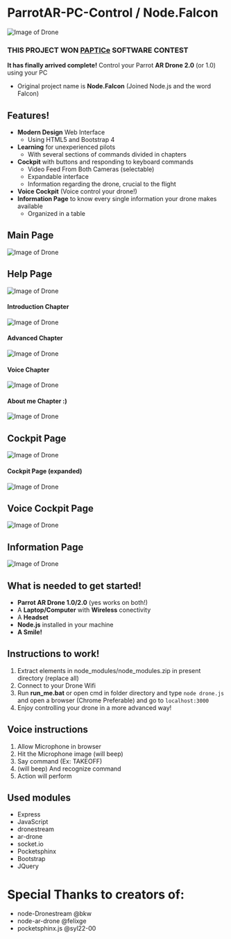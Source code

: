 # ParrotAR-PC-Control / Node.Falcon
![Image of Drone](https://github.com/FrancesinhaMan/ParrotAR-PC-Control/blob/master/public/image2.png)

### THIS PROJECT WON [PAPTICe](http://www.anpri.pt/pap/) SOFTWARE CONTEST

**It has finally arrived complete!**
Control your Parrot **AR Drone 2.0** (or 1.0) using your PC
* Original project name is **Node.Falcon** (Joined Node.js and the word Falcon)

## Features!
* **Modern Design** Web Interface
  * Using HTML5 and Bootstrap 4
* **Learning** for unexperienced pilots
  * With several sections of commands divided in chapters
* **Cockpit** with buttons and responding to keyboard commands
  * Video Feed From Both Cameras (selectable)
  * Expandable interface
  * Information regarding the drone, crucial to the flight
* **Voice Cockpit** (Voice control your drone!)
* **Information Page** to know every single information your drone makes available
  * Organized in a table

## Main Page 
![Image of Drone](https://github.com/FrancesinhaMan/ParrotAR-PC-Control/blob/master/public/image6.PNG)
## Help Page
![Image of Drone](https://github.com/FrancesinhaMan/ParrotAR-PC-Control/blob/master/public/image8.PNG)
#### Introduction Chapter
![Image of Drone](https://github.com/FrancesinhaMan/ParrotAR-PC-Control/blob/master/public/image9.PNG)
#### Advanced Chapter
![Image of Drone](https://github.com/FrancesinhaMan/ParrotAR-PC-Control/blob/master/public/image10.PNG)
#### Voice Chapter
![Image of Drone](https://github.com/FrancesinhaMan/ParrotAR-PC-Control/blob/master/public/image11.PNG)
#### About me Chapter :)
![Image of Drone](https://github.com/FrancesinhaMan/ParrotAR-PC-Control/blob/master/public/image12.PNG)

## Cockpit Page
![Image of Drone](https://github.com/FrancesinhaMan/ParrotAR-PC-Control/blob/master/public/image15.PNG)
#### Cockpit Page (expanded)
![Image of Drone](https://github.com/FrancesinhaMan/ParrotAR-PC-Control/blob/master/public/image16.PNG)

## Voice Cockpit Page
![Image of Drone](https://github.com/FrancesinhaMan/ParrotAR-PC-Control/blob/master/public/image17.PNG)

## Information Page
![Image of Drone](https://github.com/FrancesinhaMan/ParrotAR-PC-Control/blob/master/public/image20.PNG)


## What is needed to get started!
* **Parrot AR Drone 1.0/2.0** (yes works on both!)
* A **Laptop/Computer** with **Wireless** conectivity
* A **Headset**
* **Node.js** installed in your machine
* **A Smile!**

## Instructions to work!
1. Extract elements in node_modules/node_modules.zip in present directory (replace all)
2. Connect to your Drone Wifi
3. Run **run_me.bat** or open cmd in folder directory and type `node drone.js` and open a browser (Chrome Preferable) and go to `localhost:3000`
4. Enjoy controlling your drone in a more advanced way!

## Voice instructions
1. Allow Microphone in browser
2. Hit the Microphone image (will beep)
3. Say command (Ex: TAKEOFF)
4. (will beep) And recognize command
5. Action will perform

## Used modules
* Express
* JavaScript
* dronestream
* ar-drone
* socket.io
* Pocketsphinx
* Bootstrap
* JQuery

# Special Thanks to creators of:
* node-Dronestream @bkw
* node-ar-drone @felixge
* pocketsphinx.js @syl22-00
